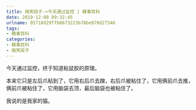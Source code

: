 ```yaml
---
title: 搞笑段子->今天通过监控 | 糗事百科
date: 2019-12-08 09:32:45
urlname: 05718d29ffb6673223b78be970d27346
tags: 
- 糗事百科
categories:
- 糗事百科
- 搞笑段子
---
```

今天通过监控，终于知道粘鼠胶的原理。

本来它只是左后爪粘到了，它用右后爪去蹭，右后爪被粘住了，它用俩前爪去推，俩前爪被粘住了，它用脑袋去顶，最后脑袋也被粘住了。

我说的是我家的猫。


